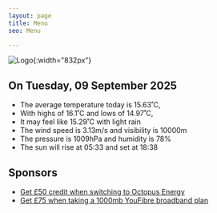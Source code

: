 ```yaml
---
layout: page
title: Menu
seo: Menu

---
```


![Logo](/images/logo.jpg){:width="832px"}

<!-- weather_marker starts -->
## On Tuesday, 09 September 2025

- The average temperature today is 15.63˚C,
- With highs of 16.1˚C and lows of 14.97˚C,
- It may feel like 15.29˚C with light rain
- The wind speed is 3.13m/s and visibility is 10000m
- The pressure is 1009hPa and humidity is 78%
- The sun will rise at 05:33 and set at 18:38

<!-- weather_marker ends -->

## Sponsors

- [Get £50 credit when switching to Octopus Energy](https://bit.ly/3oD1nnS)
- [Get £75 when taking a 1000mb YouFibre broadband plan](https://aklam.io/91zWhU?)
